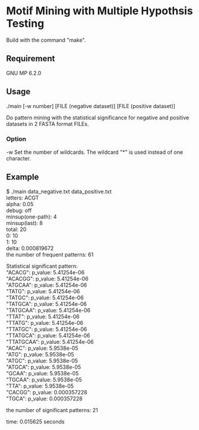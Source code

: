 # Motif Mining with Multiple Hypothsis Testing 

Build with the command "make". 

## Requirement  
 GNU MP 6.2.0

## Usage

./main [-w number] [FILE (negative dataset)] [FILE (positive dataset)]   

Do pattern mining with the statistical significance for negative and positive datasets in 2 FASTA format FILEs.

### Option  
-w
  Set the number of wildcards. The wildcard "\*" is used instead of one character.  

## Example  
$ ./main data_negative.txt data_positive.txt  
letters: ACGT  
alpha: 0.05  
debug: off  
minsup(one-path): 4  
minsup(last): 8  
total: 20  
0: 10  
1: 10  
delta: 0.000819672  
the number of frequent patterns: 61 
 
Statistical significant pattern:  
"ACACG": p_value: 5.41254e-06  
"ACACGG": p_value: 5.41254e-06  
"ATGCAA": p_value: 5.41254e-06  
"TATG": p_value: 5.41254e-06  
"TATGC": p_value: 5.41254e-06  
"TATGCA": p_value: 5.41254e-06  
"TATGCAA": p_value: 5.41254e-06  
"TTAT": p_value: 5.41254e-06  
"TTATG": p_value: 5.41254e-06  
"TTATGC": p_value: 5.41254e-06  
"TTATGCA": p_value: 5.41254e-06  
"TTATGCAA": p_value: 5.41254e-06  
"ACAC": p_value: 5.9538e-05  
"ATG": p_value: 5.9538e-05  
"ATGC": p_value: 5.9538e-05  
"ATGCA": p_value: 5.9538e-05  
"GCAA": p_value: 5.9538e-05  
"TGCAA": p_value: 5.9538e-05  
"TTA": p_value: 5.9538e-05  
"CACGG": p_value: 0.000357228  
"TGCA": p_value: 0.000357228  
 
the number of significant patterns: 21

time: 0.015625 seconds

